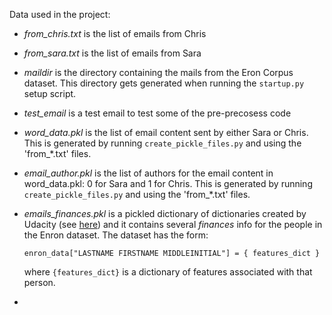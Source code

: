 Data used in the project:

- *from_chris.txt* is the list of emails from Chris
- *from_sara.txt* is the list of emails from Sara
- *maildir* is the directory containing the mails from the Eron Corpus dataset. This directory gets generated when running the `startup.py` setup script. 
- *test_email* is a test email to test some of the pre-precosess code
- *word_data.pkl* is the list of email content sent by either Sara or Chris. This is generated by running `create_pickle_files.py` and using the 'from_*.txt' files.
- *email_author.pkl* is the list of authors for the email content in word_data.pkl: 0 for Sara and 1 for Chris. This is generated by running `create_pickle_files.py` and using the 'from_*.txt' files.
- *emails_finances.pkl* is a pickled dictionary of dictionaries created by Udacity (see [here](https://github.com/udacity/ud120-projects/blob/master/final_project/final_project_dataset.pkl)) and it contains several _finances_ info for the people in the Enron dataset. 
The dataset has the form:
 
    `enron_data["LASTNAME FIRSTNAME MIDDLEINITIAL"] = { features_dict }`
  
  where `{features_dict}` is a dictionary of features associated with that person.
  
- 